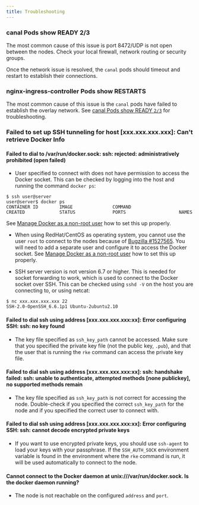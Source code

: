 ```yaml
---
title: Troubleshooting
---
```


### canal Pods show READY 2/3

The most common cause of this issue is port 8472/UDP is not open between the nodes. Check your local firewall, network routing or security groups.

Once the network issue is resolved, the `canal` pods should timeout and restart to establish their connections.

### nginx-ingress-controller Pods show RESTARTS

The most common cause of this issue is the `canal` pods have failed to establish the overlay network. See [canal Pods show READY `2/3`](#canal-pods-show-ready-2-3) for troubleshooting.

### Failed to set up SSH tunneling for host [xxx.xxx.xxx.xxx]: Can't retrieve Docker Info

#### Failed to dial to /var/run/docker.sock: ssh: rejected: administratively prohibited (open failed)

* User specified to connect with does not have permission to access the Docker socket. This can be checked by logging into the host and running the command `docker ps`:

```
$ ssh user@server
user@server$ docker ps
CONTAINER ID        IMAGE               COMMAND                  CREATED             STATUS              PORTS                    NAMES
```

See [Manage Docker as a non-root user](https://docs.docker.com/install/linux/linux-postinstall/#manage-docker-as-a-non-root-user) how to set this up properly.

* When using RedHat/CentOS as operating system, you cannot use the user `root` to connect to the nodes because of [Bugzilla #1527565](https://bugzilla.redhat.com/show_bug.cgi?id=1527565). You will need to add a separate user and configure it to access the Docker socket. See [Manage Docker as a non-root user](https://docs.docker.com/install/linux/linux-postinstall/#manage-docker-as-a-non-root-user) how to set this up properly.

* SSH server version is not version 6.7 or higher. This is needed for socket forwarding to work, which is used to connect to the Docker socket over SSH. This can be checked using `sshd -V` on the host you are connecting to, or using netcat:
```
$ nc xxx.xxx.xxx.xxx 22
SSH-2.0-OpenSSH_6.6.1p1 Ubuntu-2ubuntu2.10
```

#### Failed to dial ssh using address [xxx.xxx.xxx.xxx:xx]: Error configuring SSH: ssh: no key found

* The key file specified as `ssh_key_path` cannot be accessed. Make sure that you specified the private key file (not the public key, `.pub`), and that the user that is running the `rke` command can access the private key file.

#### Failed to dial ssh using address [xxx.xxx.xxx.xxx:xx]: ssh: handshake failed: ssh: unable to authenticate, attempted methods [none publickey], no supported methods remain

* The key file specified as `ssh_key_path` is not correct for accessing the node. Double-check if you specified the correct `ssh_key_path` for the node and if you specified the correct user to connect with.

#### Failed to dial ssh using address [xxx.xxx.xxx.xxx:xx]: Error configuring SSH: ssh: cannot decode encrypted private keys

* If you want to use encrypted private keys, you should use `ssh-agent` to load your keys with your passphrase. If the `SSH_AUTH_SOCK` environment variable is found in the environment where the `rke` command is run, it will be used automatically to connect to the node.

#### Cannot connect to the Docker daemon at unix:///var/run/docker.sock. Is the docker daemon running?

* The node is not reachable on the configured `address` and `port`.
